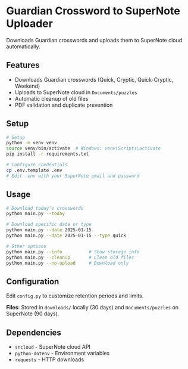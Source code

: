 # Guardian Crossword to SuperNote Uploader

Downloads Guardian crosswords and uploads them to SuperNote cloud automatically.

## Features

- Downloads Guardian crosswords (Quick, Cryptic, Quick-Cryptic, Weekend)
- Uploads to SuperNote cloud in `Documents/puzzles`
- Automatic cleanup of old files
- PDF validation and duplicate prevention

## Setup

```bash
# Setup
python -m venv venv
source venv/bin/activate  # Windows: venv\Scripts\activate
pip install -r requirements.txt

# Configure credentials
cp .env.template .env
# Edit .env with your SuperNote email and password
```

## Usage

```bash
# Download today's crosswords
python main.py --today

# Download specific date or type
python main.py --date 2025-01-15
python main.py --date 2025-01-15 --type quick

# Other options
python main.py --info          # Show storage info
python main.py --cleanup       # Clean old files
python main.py --no-upload     # Download only
```

## Configuration

Edit `config.py` to customize retention periods and limits.

**Files**: Stored in `downloads/` locally (30 days) and `Documents/puzzles` on SuperNote (90 days).

## Dependencies

- `sncloud` - SuperNote cloud API
- `python-dotenv` - Environment variables  
- `requests` - HTTP downloads